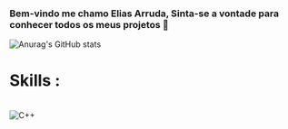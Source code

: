 ### Bem-vindo me chamo Elias Arruda, Sinta-se a vontade para conhecer todos os meus projetos 🙂

![Anurag's GitHub stats](https://github-readme-stats.vercel.app/api?username=anuraghazra&show_icons=true&theme=radical)

# Skills :

<div style = "display: inline_block"><br/>
    <img align = "center" alt="C++" src="https://img.shields.io/badge/C%2B%2B-00599C?style=for-the-badge&logo=c%2B%2B&logoColor=white">
</div>
